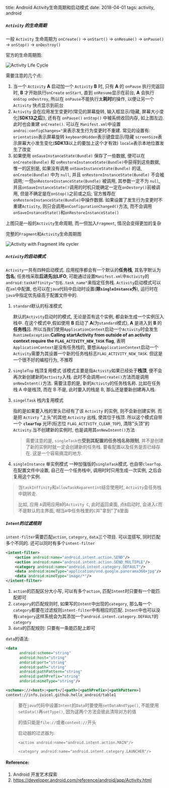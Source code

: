 title: Android Activity生命周期和启动模式
date: 2018-04-01
tags: activity, android



##### `Activity` 的生命周期

一般 `Activity` 生命周期为 `onCreate()` -> `onStart()` -> `onResume()` -> `onPause()` -> `onStop()` -> `onDestroy()`

官方的生命周期图:

![Activity Life Cycle](../images/activity_lifecycle.png)

需要注意的几个点:

1. 当一个 `Activity` **A** 启动加一个 `Activity` **B** 时, 只有 **A** 的 `onPause` 执行完返回时, **B** 才开始执行`onCreate` `onStart`, 直到 `onResume`显示在前台, **A** 会执行 `onStop` `onDestroy`, 所以在 `onPause`不能执行太**耗时**的操作, 以便让另一个 `Activity` 快点显示到前台
2. `Activity` 会在应用发生变更时(常见的屏幕旋转, 输入框显示/隐藏, 屏幕大小变化[**SDK13之后**]),  还有在 `onPause()` `onStop()` 中被系统收回内存, 如上图左边. 此时也会重建 `onCreate()`. 
   可以在 `Manifest.xml`中设置`androi:configChanges="`来表示发生行为变更时不重建. 
   常见的设置有:
   `orientation`表示屏幕旋转
   `keyboardHidden`表示键盘显示/隐藏
   `screenSize`表示屏幕大小发生变化(**SDK13**以上的要加上这个才有效)
   `locale`表示本地位置发生了改变
3. 如果使用 `onSaveInstanceState(Bundle)` 保存了一些数据, 便可以在 `onCreate(Bundle)` 和 `onRestoreInstanceState(Bundle)`中获得到这些数据, 惟一的区别是, 如果没有调用 `onSaveInstanceState(Bundle)` 的话, `onCreate(Bundle)` 中为 `null`, 并且 `onRestoreInstanceState(Bundle)` 不会被调用; 一但`onRestoreInstanceState(Bundle)` 被调用,  其参数一定不为 `null`, 并且`onSaveInstanceState()`调用的时机只能确定一定在`onDestory()`前被调用, 但是不确定是在`onStop()`之前或之后; 官方推荐在 `onRestoreInstanceState(Bundle)`中操作数据. 
   如果设置了发生行为变更时不重建`Activity`, 则只会调用`onConfigurationChanged()`方法, 而不会调用`onSaveInstanceState()`和`onRestoreInstanceState()`



上图只是一般的`Activity`生命周期, 而一但加入`Fragment`, 情况会变得更加的复杂

完整的`Fragment`和`Activity`生命周期图

![Activity with Fragment life cycler](../images/complete_android_fragment_lifecycle.png)



##### `Activity`的启动模式

`Activity`一共有四种启动模式. 应用程序都会有一个默认的**任务栈**, 其名字默认为**包名**, 任务栈采取**后进先出LIFO**, 可能通过设置`Manifest.xml`中`Activity`的`android:taskAffinity="包名.task_name"`来指定任务栈. `Activity`启动模式可以在`xml`中配置, 也可以在`java`代码中启动时设置(**除`singleInstance`外**), 运行时在`java`中指定优先级高于配置文件中的.

1. `standard`默认的标准模式

   默认的`Activity`启动时的模式, 无论是否有这个实例, 都会新生成一个实例压入栈中. 在这个模式中,假如使用 **B** 启动了 **A**(为`standard`模式), **A** 是进入到 **B** 的**任务栈**吕. 所以当我们使用`ApplicationContext`启动一个`Activity`时会发生`RuntimeException`:**Calling startActivity from outside of an activity context require the `FLAG_ACTIVITY_NEW_TASK` flag**, 表明`ApplicationContext`是没有任务栈的, 要想从`ApplicationContext`启动一个`Activity`需要为其设置一个新的任务栈标志`FLAG_ACTIVITY_NEW_TASK`. 但这是一个很不好的编程行为, 不推荐

2. `singleTop` 栈顶复用模式
   该模式主要是指`Activity`如果已经处于**栈顶**, 便不会再次新创建新的`Activity`入栈. 此时不会调用`onCreate()`方法而是调用`onNewIntent()`方法. 需要注意的是, 新的`Activity`的任务栈名称. 比如在任务栈 A 中是栈顶, 而在 B 不是, 此时要入的栈是 B, 那么还是要新创建再入栈. 

3. `singelTask` 栈内复用模式

   指的是如果要入栈的里头已经有了该 `Activity` 的实例, 则不会新创建实例. 而是把 `Activty` "上头"的其他 `Activity` 出栈, 使其位于栈顶. 所以这个模式自带一个 **`clearTop`** 光环(标志位 `FLAG_ACTIVITY_CLEAR_TOP`), 清除"头顶"的 `Activity`.当不创建新的实例时, 也是调用其`onNewIntent()`方法

   > 需要注意的是, `singleTask`也**受到其配置的任务栈名称限制**, 并不是创建了新的实例时就一定会创建新的任务栈. 要看配置以及任务是否已经存在. 这是一个容易搞混的地方.

4. `singleInstance` 单实例模式
   一种加强版的`singleTask`模式. 也自带`clearTop`. 在配置文件中设置, 自己在一个任务栈中, 调用时时只用生成一次实例, 之后会复用这个实例. 

> 当`taskInffinity`和`allowTaskReparentint`结合使用时, `Activity`会任务栈中跳转走.
>
> 比如, 应用 `A`调用应用`B`的`Activity C`, 此时返回桌面, 点`B`启动时, 会进入`C`而不是默认的主界面, 相当`A`中任务栈里的`C`并"拿到"了`B`里面



##### `Intent`的过滤规则

`intent-filter`需要匹配`action`, `category`, `data`三个项目. 可以混搭写, 同时匹配多个不同的. 还可以同时有多个`intent-filter`

```xml
<intent-filter>
    <action android:name="android.intent.action.SEND"/>
    <action android:name="android.intent.action.SEND_MULTIPLE"/>
	<category android:name="android.intent.category.DEFAULT"/>
    <data android:mimeType="application/vnd.google.panorama360+jpg"/>
    <data android:mimeType="image/*"/>
</intent-filter>
```

1. `action`的匹配区分大小写, 可以有多个`action`, 匹配`Intent`时只要有一个能匹配即可
2. `category`的匹配规则时, 如果写的`Intent`中出现的`category`, 那么每一个`category`都要在过滤规则`intent-filter`中有相应的匹配. `Intent`中也可以没有`category`这样系统会为其添加一个`android.intent.category.DEFAULT`的`category`
3. `data`的匹配规则: 只要有一条能匹配上即可

`data`的语法:

```xml
<data
      android:scheme="string"
      android:host="string"
      andorid:port="string"
      android:path="string"
      android:pathPattern="string"
      android:pathPrefix="string"
      andorid:mimeType="string"/>

<scheme>://<host>:<port>/[<path>|<pathPrefix>|<pathPattern>]
context://info.ivicel.github.hello_android/table1
```

> 要在`java`代码中设置`Intent`的`Data`时要使用`setDataAndType()`, 不能使用`setData()`再`setType()`, 因为这两个方法会彼此清除对方的值
>
> <scheme>的值只能是`file://`或者`content://`开头
>
> 启动器的过滤器为:
>
> `<action android:name="android.intent.action.MAIN"/>`
>
> `<category android:name="android.intent.category.LAUNCHER"/>`





#### Reference:

1. Android 开发艺术探索
2. https://developer.android.com/reference/android/app/Activity.html